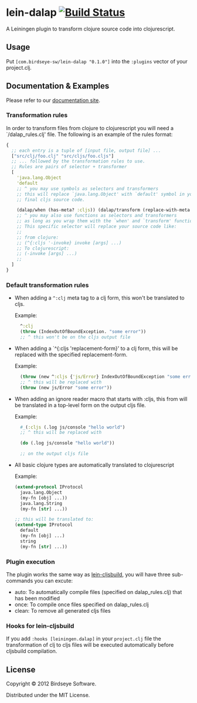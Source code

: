 # lein-dalap [![Build Status](https://secure.travis-ci.org/BirdseyeSoftware/lein-dalap.png?branch=master)](https://travis-ci.org/BirdseyeSoftware/lein-dalap)

A Leiningen plugin to transform clojure source code into
clojurescript.

## Usage

Put `[com.birdseye-sw/lein-dalap "0.1.0"]` into the `:plugins` vector of your
project.clj.

## Documentation & Examples

Please refer to our [documentation site][documentation_site].

### Transformation rules

In order to transform files from clojure to clojurescript you will
need a `<project-root>/dalap_rules.clj' file. The following is an
example of the rules format:

```clojure
{
  ;; each entry is a tuple of [input file, output file] ...
  ["src/clj/foo.clj" "src/cljs/foo.cljs"] 
  ;; ... followed by the transformation rules to use. 
  ;; Rules are pairs of selector + transformer
  [
    'java.lang.Object 
    'default
    ;; ^ you may use symbols as selectors and transformers
    ;; this will replace `java.lang.Object' with `default' symbol in your
    ;; final cljs source code.

    (dalap/when (has-meta? :cljs)) (dalap/transform (replace-with-meta :cljs))
    ;; ^ you may also use functions as selectors and transformers
    ;; as long as you wrap them with the `when' and `transform' functions.
    ;; This specific selector will replace your source code like:
    ;;
    ;; from clojure:
    ;; (^{:cljs '-invoke} invoke [args] ...)
    ;; To clojurescript:
    ;; (-invoke [args] ...)
    ;;
  ]
}
```
### Default transformation rules

* When adding a `^:clj` meta tag to a clj form, this won't be
  translated to cljs.

  Example:

  ```clojure
    ^:clj
    (throw (IndexOutOfBoundException. "some error"))
    ;; ^ this won't be on the cljs output file
  ```

* When adding a `^{:cljs 'replacement-form}' to a clj form, this
  will be replaced with the specified replacement-form.

  Example:

  ```clojure
    (throw (new ^:cljs {'js/Error} IndexOutOfBoundException "some error"))
    ;; ^ this will be replaced with
    (throw (new js/Error "some error"))
  ```

* When adding an ignore reader macro that starts with :cljs, this
  from will be translated in a top-level form on the output cljs file.

  Example:

  ```clojure
    #_(:cljs (.log js/console "hello world")
    ;; ^ this will be replaced with

    (do (.log js/console "hello world"))

    ;; on the output cljs file
  ```

* All basic clojure types are automatically translated to clojurescript

  Example:

  ```clojure
  (extend-protocol IProtocol
    java.lang.Object
    (my-fn [obj] ...))
    java.lang.String
    (my-fn [str] ...))

  ;; this will be translated to:
  (extend-type IProtocol
    default
    (my-fn [obj] ...)
    string
    (my-fn [str] ...))
  ```

### Plugin execution

The plugin works the same way as
[lein-cljsbuild](https://github.com/emezeske/lein-cljsbuild), you will
have three sub-commands you can excute:

* auto: To automatically compile files (specified on dalap_rules.clj)
  that has been modified
* once: To compile once files specified on dalap_rules.clj
* clean: To remove all generated cljs files

### Hooks for lein-cljsbuild

If you add `:hooks [leiningen.dalap]` in your `project.clj` file
the transformation of clj to cljs files will be executed automatically
before cljsbuild compilation.

## License

Copyright © 2012 Birdseye Software.

Distributed under the MIT License.

[documentation_site]:http://birdseye-sw.com/oss/lein-dalap/
